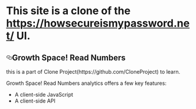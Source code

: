 # This site is a clone of the https://howsecureismypassword.net/ UI.

<article class="markdown-body entry-content" itemprop="text"><h1><a href="#quickmarks" aria-hidden="true" class="anchor" id="user-content-quickmarks"><svg aria-hidden="true" class="octicon octicon-link" height="16" version="1.1" viewBox="0 0 16 16" width="16"><path fill-rule="evenodd" d="M4 9h1v1H4c-1.5 0-3-1.69-3-3.5S2.55 3 4 3h4c1.45 0 3 1.69 3 3.5 0 1.41-.91 2.72-2 3.25V8.59c.58-.45 1-1.27 1-2.09C10 5.22 8.98 4 8 4H4c-.98 0-2 1.22-2 2.5S3 9 4 9zm9-3h-1v1h1c1 0 2 1.22 2 2.5S13.98 12 13 12H9c-.98 0-2-1.22-2-2.5 0-.83.42-1.64 1-2.09V6.25c-1.09.53-2 1.84-2 3.25C6 11.31 7.55 13 9 13h4c1.45 0 3-1.69 3-3.5S14.5 6 13 6z"></path></svg></a>Growth Space! Read Numbers</h1>
	<p>this is a part of Clone Project(https://github.com/CloneProject) to learn. </p>
	<p>Growth Space! Read Numbers analytics offers a few key features:</p>
	<ul>
		<li>A client-side JavaScript</li>
		<li>A client-side API</li>
	</ul>
</article>
